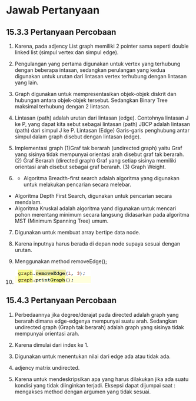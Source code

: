 # Jawab Pertanyaan 
## 15.3.3 Pertanyaan Percobaan
1. Karena, pada adjency List graph memiliki 2 pointer sama seperti double linked list (simpul vertex dan simpul edge).

2. Pengulangan yang pertama digunakan untuk vertex yang terhubung dengan beberapa intasan, sedangkan perulangan yang kedua digunakan untuk urutan dari lintasan vertex terhubung dengan lintasan yang lain.

3. Graph digunakan untuk mempresentasikan objek-objek diskrit dan hubungan antara objek-objek tersebut. Sedangkan Binary Tree maksimal terhubung dengan 2 lintasan.

4. Lintasan (path) adalah urutan dari lintasan (edge). Contohnya lintasan J ke P, yang dapat kita sebut sebagai lintasan (path) JBCP adalah lintasan (path) dari simpul J ke P. Lintasan (Edge) Garis-garis penghubung antar simpul dalam graph disebut dengan lintasan (edge).

5. Implementasi graph (1)Graf tak berarah (undirected graph) yaitu Graf yang sisinya tidak mempunyai orientasi arah disebut graf tak berarah. (2) Graf Berarah (directed graph) Graf yang setiap sisinya memiliki orientasi arah disebut sebagai graf berarah. (3) Graph Weight.

6. - Algoritma Breadth-first search adalah algoritma yang digunakan untuk melakukan pencarian secara melebar.
- Algoritma Depth First Search, digunakan untuk pencarian secara mendalam.
- Algoritma Kruskal adalah algoritma yand digunakan untuk mencari pohon merentang minimum secara langsung didasarkan pada algoritma MST (Minimum Spanning Tree) umum.

7. Digunakan untuk membuat array bertipe data node.

8. Karena inputnya harus berada di depan node supaya sesuai dengan urutan.

9. Menggunakan method removeEdge();

10. <img src = 1.PNG>

## 15.4.3 Pertanyaan Percobaan
 1. Perbedaannya jika degree/derajat pada directed adalah  graph yang berarah dimana edge-edgenya mempunyai suatu arah. Sedangkan undirected graph (Graph tak berarah) adalah graph yang sisinya tidak mempunyai orientasi arah.

 2. Karena dimulai dari index ke 1.

 3. Digunakan untuk menentukan nilai dari edge ada atau tidak ada.

 4. adjency matrix undirected.

 5. Karena untuk mendeskripsikan apa yang harus dilakukan jika ada suatu kondisi yang tidak diinginkan terjadi. Eksepsi dapat dijumpai saat : mengakses method dengan argumen yang tidak sesuai.